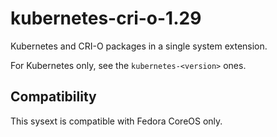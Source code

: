 # kubernetes-cri-o-1.29

Kubernetes and CRI-O packages in a single system extension.

For Kubernetes only, see the `kubernetes-<version>` ones.

## Compatibility

This sysext is compatible with Fedora CoreOS only.
